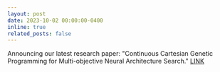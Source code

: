 ```yaml
---
layout: post
date: 2023-10-02 00:00:00-0400
inline: true
related_posts: false
---
```


Announcing our latest research paper: "Continuous Cartesian Genetic Programming for Multi-objective Neural Architecture Search."
[LINK](https://www.sciencedirect.com/science/article/abs/pii/S1568494623008062?via%3Dihub)